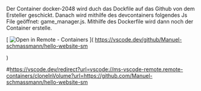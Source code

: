Der Container docker-2048 wird duch das Dockfile auf das Github von dem Ersteller geschickt. Danach wird mithilfe des devcontainers folgendes Js File geöffnet: game_manager.js. Mithilfe des Dockerfile wird dann noch der Container erstelle.

[
    ![Open in Remote - Containers](
        https://xebia.com/wp-content/uploads/2023/11/v1.svg    )
](
https://vscode.dev/github/Manuel-schmassmann/hello-website-sm

)

#https://vscode.dev/redirect?url=vscode://ms-vscode-remote.remote-containers/cloneInVolume?url=https://github.com/Manuel-schmassmann/hello-website-sm
